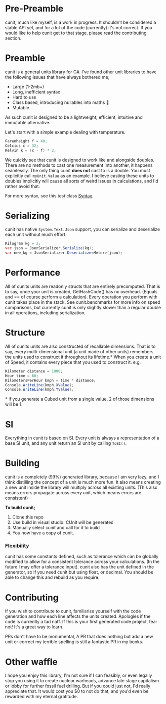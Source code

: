 # Pre-Preamble
cunit, much like myself, is a work in progress. It shouldn't be considered a stable API yet, and for a lot of the code (currently) it's not correct. If you would like to help cunit get to that stage, please read the contributing section.

# Preamble
cunit is a general units library for C#. I've found other unit libraries to have the following issues that have always bothered me;
- Large (1-2mb+)
- Long, inefficient syntax
- Hard to use
- Class based, introducing nullables into maths 🤢
- Mutable

As such cunit is designed to be a lightweight, efficient, intuitive and immutable alternative.

Let's start with a simple example dealing with temperature.
```c#
Farenheight f = 40;
Celcius c = 32;
Kelvin k = (c - f) * 2;
```
We quickly see that cunit is designed to work like and alongside doubles. There are no methods to cast one measurement into another, it happens seamlessly. The only thing cunit **does not** cast to is a double. You must explicitly call `myUnit.Value` as an example. I believe casting these units to doubles implicitly will cause all sorts of weird issues in calculations, and I'd rather avoid that.

For more syntax, see this test class [Syntax](https://github.com/clicketyclackety/cunit/blob/main/tests/cunit.tests/Syntax.cs).


# Serializing
cunit has native `System.Text.Json` support, you can serialize and deserialize each unit without much effort.
``` c#
Kilogram kg = 2;
var json = JsonSerializer.Serialize(kg);
var new_kg = JsonSerializer.Deserialize<Meter>(json);
```


# Performance
All of cunits units are readonly structs that are entirely precomputed. That is to say, once your unit is created, GetHashCode() has no overhead. (Equals and == of course perform a calculation). Every operation you perform with cunit takes place in the stack.
See cunit.benchmarks for more info on speed comparisons, but currently cunit is only slightly slower than a regular double in all operations, including serialization.


# Structure
All of cunits units are also constructed of recallable  dimensions. That is to say, every multi-dimensional unit (a unit made of other units) remembers the units used to construct it throughout its lifetime.*
When you create a unit of Speed, it contains every piece that you used to construct it.
e.g.
```c#
Kilometer distance = 1000;
Hour time = 60;
KilometersPerHour kmph = time * distance;
Console.WriteLine(kmph.XValue);
Console.WriteLine(kmph.YValue);
```

\* If you generate a Cubed unit from a single value, 2 of those dimensions will be 1.


# SI
Everything in cunit is based on SI. Every unit is always a representation of a base SI unit, and any unit return an SI unit by calling `ToSI()`. 


# Building
cunit is a completely (99%) generated library, because I am very lazy, and I think distilling the concept of a unit is much more fun. It also means creating a new unit inside the library will multiply across all existing units.
(This also means errors propagate across every unit, which means errors are consistent)

**To build cunit;**
1. Clone this repo
2. Use build in visual studio. CUnit will be generated
3. Manually select cunit and call for it to build
4. You now have a copy of cunit.


### Flexibility
cunit has some constants defined, such as tolerance which can be globally modified to allow for a consistent tolerance across your calculations. (In the future I may offer a tolerance input).
cunit also has the unit defined in the generator, so if you need cunit but using float, or decimal. You should be able to change this and rebuild as you require.


# Contributing
If you wish to contribute to cunit, familiarise yourself with the code generation and how each line affects the units created.
Apologies if the code is currently a tad naff. If this is your first generated code project, fear not! It's a great way to learn.

PRs don't have to be monumental, A PR that does nothing but add a new unit or correct my terrible spelling is still a fantastic PR in my books.


# Other waffle
I hope you enjoy this library, I'm not sure if I can feasibly, or even legally stop you using it to create nuclear warheads, advance late stage capitalism or lobby for further fossil fuel drilling. But if you could just not, I'd really appreciate that. It would cost you $0 to not do that, and you'd even be rewarded with my eternal gratitude.
